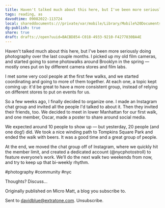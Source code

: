 ```yaml
---
title: Haven't talked much about this here, but I've been more seriously doing...From micro.baer.works/havent-talked-much-about-this-here-but-ive-been-more-seriously-doing
tags: reading, as
davodtime: 09082022-113724
local: shareddocuments:///private/var/mobile/Library/Mobile%20Documents/iCloud~md~obsidian/Documents/OBSHIDDIAN/drafts/BACBD854-C018-4933-9210-F4277830BA4E.md
dg-publish: true
share: true
draft: drafts://open?uuid=BACBD854-C018-4933-9210-F4277830BA4E
---
```


Haven't talked much about this here, but I've been more seriously doing photography over the last couple months. I picked up my old film cameras, and started going to some photowalks around Brooklyn in the spring — mostly ones put on by different camera stores and film labs.

I met some very cool people at the first few walks, and we started coordinating and going to more of them together. At each one, a topic kept coming up: it'd be great to have a more consistent group, instead of relying on different stores to put on events for us.

So a few weeks ago, I finally decided to organize one. I made an Instagram chat group and invited all the people I'd talked to about it. Then they invited their friends, too. We decided to meet in lower Manhattan for our first walk, and one member, Oscar, made a poster to share around social media.

We expected around 10 people to show up — but yesterday, 20 people (and one dog!) did. We took a nice winding path to Tompkins Square Park and ended the walk with beers. It was a good time and a great group of people.

At the end, we moved the chat group off of Instagram, where we quickly hit the member limit, and created a dedicated account (@nycphotostroll) to feature everyone’s work. We’ll do the next walk two weekends from now, and try to keep up that bi-weekly rhythm.

#photography #community #nyc

Thoughts? Discuss...

Originally published on Micro Matt, a blog you subscribe to.

Sent to davidblue@extratone.com. Unsubscribe.

